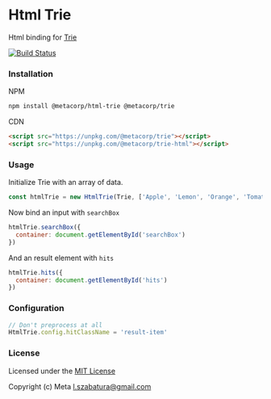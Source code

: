# Html Trie
Html binding for [Trie](https://github.com/MetaCorp/trie)

[![Build Status](https://travis-ci.org/MetaCorp/html-trie.svg?branch=master)](https://travis-ci.org/MetaCorp/html-trie)

### Installation

NPM

```sh
npm install @metacorp/html-trie @metacorp/trie
```

CDN

```html
<script src="https://unpkg.com/@metacorp/trie"></script>
<script src="https://unpkg.com/@metacorp/trie-html"></script>
```

### Usage

Initialize Trie with an array of data.

```js
const htmlTrie = new HtmlTrie(Trie, ['Apple', 'Lemon', 'Orange', 'Tomato'])
```

Now bind an input with `searchBox`

```js
htmlTrie.searchBox({
  container: document.getElementById('searchBox')
})
```

And an result element with `hits`

```js
htmlTrie.hits({
  container: document.getElementById('hits')
})
```

### Configuration

```js
// Don't preprocess at all
HtmlTrie.config.hitClassName = 'result-item'

```

### License

Licensed under the [MIT License](https://github.com/MetaCorp/trie/blob/master/LICENSE)

Copyright (c) Meta l.szabatura@gmail.com
